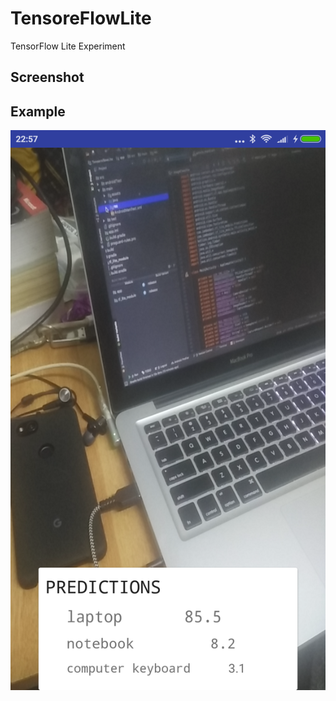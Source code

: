 # TensoreFlowLite
TensorFlow Lite Experiment

## Screenshot

## Example
<img src="sc/s1.png" alt="Example 1" >&nbsp;&nbsp;&nbsp;&nbsp;&nbsp; <br />

